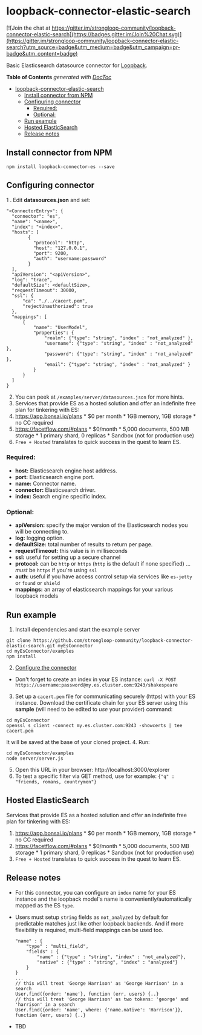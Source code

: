 # loopback-connector-elastic-search

[![Join the chat at https://gitter.im/strongloop-community/loopback-connector-elastic-search](https://badges.gitter.im/Join%20Chat.svg)](https://gitter.im/strongloop-community/loopback-connector-elastic-search?utm_source=badge&utm_medium=badge&utm_campaign=pr-badge&utm_content=badge)

Basic Elasticsearch datasource connector for [Loopback](http://strongloop.com/node-js/loopback/).

<!-- START doctoc generated TOC please keep comment here to allow auto update -->
<!-- DON'T EDIT THIS SECTION, INSTEAD RE-RUN doctoc TO UPDATE -->
**Table of Contents**  *generated with [DocToc](https://github.com/thlorenz/doctoc)*

- [loopback-connector-elastic-search](#loopback-connector-elastic-search)
  - [Install connector from NPM](#install-connector-from-npm)
  - [Configuring connector](#configuring-connector)
    - [Required:](#required)
    - [Optional:](#optional)
  - [Run example](#run-example)
  - [Hosted ElasticSearch](#hosted-elasticsearch)
  - [Release notes](#release-notes)

<!-- END doctoc generated TOC please keep comment here to allow auto update -->

## Install connector from NPM

    npm install loopback-connector-es --save

## Configuring connector

1 . Edit **datasources.json** and set:

  ```
"<ConnectorEntry>": {
    "connector": "es",
    "name": "<name>",
    "index": "<index>",
    "hosts": [
          {
            "protocol": "http",
            "host": "127.0.0.1",
            "port": 9200,
            "auth": "username:password"
          }
    ],
    "apiVersion": "<apiVersion>",
    "log": "trace",
    "defaultSize": <defaultSize>,
    "requestTimeout": 30000,
    "ssl": {
        "ca": "./../cacert.pem",
        "rejectUnauthorized": true
    },
    "mappings": [
        {
            "name": "UserModel",
            "properties": {
                "realm": {"type": "string", "index" : "not_analyzed" },
                "username": {"type": "string", "index" : "not_analyzed" },
                "password": {"type": "string", "index" : "not_analyzed" },
                "email": {"type": "string", "index" : "not_analyzed" }
            }
        }
    ]
}
  ```
2. You can peek at `/examples/server/datasources.json` for more hints.
3. Services that provide ES as a hosted solution and offer an indefinite free plan for tinkering with ES:
  1. https://app.bonsai.io/plans
    * $0 per month
    * 1GB memory, 1GB storage
    * no CC required
  2. https://facetflow.com/#plans
    * $0/month
    * 5,000 documents, 500 MB storage
    * 1 primary shard, 0 replicas
    * Sandbox (not for production use)
  3. `Free + Hosted` translates to quick success in the quest to learn ES.

### Required:
- **host:** Elasticsearch engine host address.
- **port:** Elasticsearch engine port.
- **name:** Connector name.
- **connector:** Elasticsearch driver.
- **index:** Search engine specific index.

### Optional:
- **apiVersion:** specify the major version of the Elasticsearch nodes you will be connecting to.
- **log:** logging option.
- **defaultSize:** total number of results to return per page.
- **requestTimeout:** this value is in milliseconds
- **ssl:** useful for setting up a secure channel
- **protocol:** can be `http` or `https` (`http` is the default if none specified) ... *must* be `https` if you're using `ssl` 
- **auth**: useful if you have access control setup via services like `es-jetty` or `found` or `shield`
- **mappings:** an array of elasticsearch mappings for your various loopback models

## Run example

1. Install dependencies and start the example server

  ```
  git clone https://github.com/strongloop-community/loopback-connector-elastic-search.git myEsConnector
  cd myEsConnector/examples
  npm install
  ```
2. [Configure the connector](#configuring-connector)
  * Don't forget to create an index in your ES instance: `curl -X POST https://username:password@my.es.cluster.com:9243/shakespeare`
3. Set up a `cacert.pem` file for communicating securely (https) with your ES instance. Download the certificate chain for your ES server using this **sample** (will need to be edited to *use* your provider) command:

  ```
  cd myEsConnector
  openssl s_client -connect my.es.cluster.com:9243 -showcerts | tee cacert.pem
  ```
  It will be saved at the base of your cloned project.
4. Run:

  ```
  cd myEsConnector/examples
  node server/server.js
  ```
5. Open this URL in your browser: http://localhost:3000/explorer
6. To test a specific filter via GET method, use for example: `{"q" : "friends, romans, countrymen"}`

## Hosted ElasticSearch
Services that provide ES as a hosted solution and offer an indefinite free plan for tinkering with ES:
  1. https://app.bonsai.io/plans
    * $0 per month
    * 1GB memory, 1GB storage
    * no CC required
  2. https://facetflow.com/#plans
    * $0/month
    * 5,000 documents, 500 MB storage
    * 1 primary shard, 0 replicas
    * Sandbox (not for production use)
  3. `Free + Hosted` translates to quick success in the quest to learn ES.

## Release notes

  * For this connector, you can configure an `index` name for your ES instance and the loopback model's name is conveniently/automatically mapped as the ES `type`.
  * Users must setup `string` fields as `not_analyzed` by default for predictable matches just like other loopback backends. And if more flexibility is required, multi-field mappings can be used too.

    ```
    "name" : {
        "type" : "multi_field",
        "fields" : {
            "name" : {"type" : "string", "index" : "not_analyzed"},
            "native" : {"type" : "string", "index" : "analyzed"}
        }
    }
    ...
    // this will treat 'George Harrison' as 'George Harrison' in a search
    User.find({order: 'name'}, function (err, users) {..}
    // this will treat 'George Harrison' as two tokens: 'george' and 'harrison' in a search
    User.find({order: 'name', where: {'name.native': 'Harrison'}}, function (err, users) {..}
    ```
  * TBD
